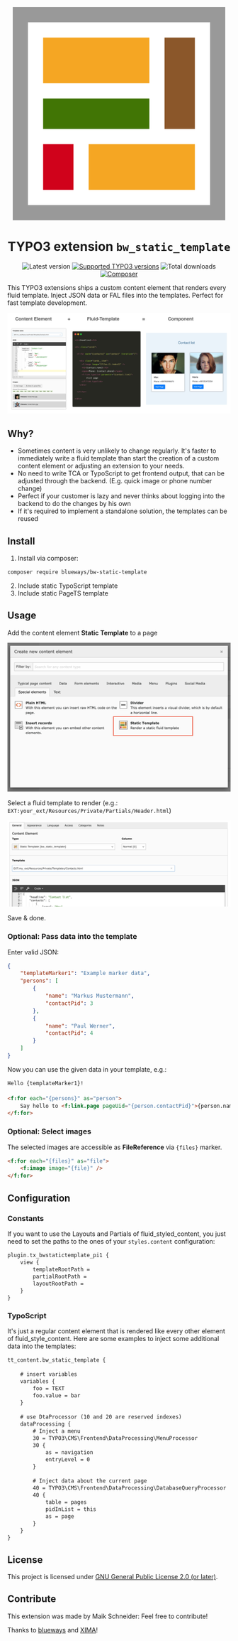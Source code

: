 <div align="center">

![Extension icon](Resources/Public/Icons/Extension.svg)

# TYPO3 extension `bw_static_template`

![Latest version](https://typo3-badges.dev/badge/bw_static_template/version/shields.svg)
[![Supported TYPO3 versions](https://typo3-badges.dev/badge/bw_static_template/typo3/shields.svg)](https://extensions.typo3.org/extension/bw_static_template)
![Total downloads](https://typo3-badges.dev/badge/bw_static_template/downloads/shields.svg)
[![Composer](https://typo3-badges.dev/badge/bw_static_template/composer/shields.svg)](https://packagist.org/packages/blueways/bw-static-template)

</div>

This TYPO3 extensions ships a custom content element that renders every fluid template. Inject JSON data or FAL files into the templates. Perfect for fast template development.

![Plugin in the TYPO3 Backend](Documentation/Images/Preview.jpg)

## Why?

* Sometimes content is very unlikely to change regularly. It's faster to
immediately write a fluid template than start the creation of a custom content element or adjusting an extension to your needs.
* No need to write TCA or TypoScript to get frontend output, that can be adjusted through the backend. (E.g. quick image or phone number change)
* Perfect if your customer is lazy and never thinks about logging into the
backend to do the changes by his own
* If it's required to implement a standalone solution, the templates can be reused

## Install

1. Install via composer:

```bash
composer require blueways/bw-static-template
```

2. Include static TypoScript template
3. Include static PageTS template

## Usage

Add the content element **Static Template** to a page

![Content Element Wizard](./Documentation/Images/NewContentElement.png)

Select a fluid template to render (e.g.: ```EXT:your_ext/Resources/Private/Partials/Header.html```)

![Backend TCA](./Documentation/Images/TCA.png)

Save & done.

### Optional: Pass data into the template

Enter valid JSON:

```json
{
    "templateMarker1": "Example marker data",
    "persons": [
        {
            "name": "Markus Mustermann",
            "contactPid": 3
        },
        {
            "name": "Paul Werner",
            "contactPid": 4
        }
    ]
}
```

Now you can use the given data in your template, e.g.:

```html
Hello {templateMarker1}!

<f:for each="{persons}" as="person">
    Say hello to <f:link.page pageUid="{person.contactPid}">{person.name}</f:link.page>
</f:for>
```

### Optional: Select images

The selected images are accessible as **FileReference** via ```{files}``` marker.

```html
<f:for each="{files}" as="file">
    <f:image image="{file}" />
</f:for>

```

## Configuration

### Constants

If you want to use the Layouts and Partials of fluid_styled_content, you just need to set the paths to the ones of your `styles.content` configuration:

```
plugin.tx_bwstatictemplate_pi1 {
    view {
        templateRootPath =
        partialRootPath =
        layoutRootPath =
    }
}
```

### TypoScript

It's just a regular content element that is rendered like every other element of fluid_style_content. Here are some examples to inject some additional data into the templates:

```
tt_content.bw_static_template {

    # insert variables
    variables {
        foo = TEXT
        foo.value = bar
    }

    # use DtaProcessor (10 and 20 are reserved indexes)
    dataProcessing {
        # Inject a menu
        30 = TYPO3\CMS\Frontend\DataProcessing\MenuProcessor
        30 {
            as = navigation
            entryLevel = 0
        }

        # Inject data about the current page
        40 = TYPO3\CMS\Frontend\DataProcessing\DatabaseQueryProcessor
        40 {
            table = pages
            pidInList = this
            as = page
        }
    }
}
```

## License

This project is licensed under [GNU General Public License 2.0 (or later)](LICENSE.md).

## Contribute

This extension was made by Maik Schneider: Feel free to contribute!

Thanks to [blueways](https://www.blueways.de/) and [XIMA](https://www.xima.de/)!


